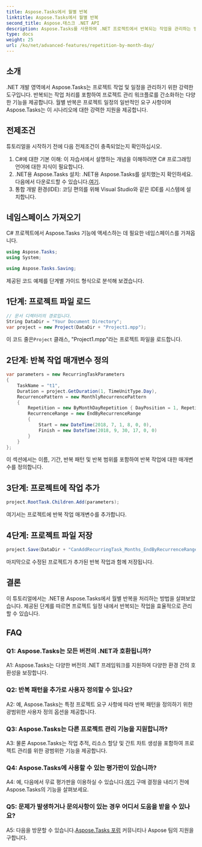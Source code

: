 ```yaml
---
title: Aspose.Tasks에서 월별 반복
linktitle: Aspose.Tasks에서 월별 반복
second_title: Aspose.태스크 .NET API
description: Aspose.Tasks를 사용하여 .NET 프로젝트에서 반복되는 작업을 관리하는 방법을 알아보세요. 월별 반복 처리를 위한 단계별 안내입니다.
type: docs
weight: 25
url: /ko/net/advanced-features/repetition-by-month-day/
---
```

## 소개

.NET 개발 영역에서 Aspose.Tasks는 프로젝트 작업 및 일정을 관리하기 위한 강력한 도구입니다. 반복되는 작업 처리를 포함하여 프로젝트 관리 워크플로를 간소화하는 다양한 기능을 제공합니다. 월별 반복은 프로젝트 일정의 일반적인 요구 사항이며 Aspose.Tasks는 이 시나리오에 대한 강력한 지원을 제공합니다.

## 전제조건

튜토리얼을 시작하기 전에 다음 전제조건이 충족되었는지 확인하십시오.

1. C#에 대한 기본 이해: 이 자습서에서 설명하는 개념을 이해하려면 C# 프로그래밍 언어에 대한 지식이 필요합니다.
2. .NET용 Aspose.Tasks 설치: .NET용 Aspose.Tasks를 설치했는지 확인하세요. 다음에서 다운로드할 수 있습니다.[여기](https://releases.aspose.com/tasks/net/).
3. 통합 개발 환경(IDE): 코딩 편의를 위해 Visual Studio와 같은 IDE를 시스템에 설치합니다.

## 네임스페이스 가져오기

C# 프로젝트에서 Aspose.Tasks 기능에 액세스하는 데 필요한 네임스페이스를 가져옵니다.

```csharp
using Aspose.Tasks;
using System;

using Aspose.Tasks.Saving;

```

제공된 코드 예제를 단계별 가이드 형식으로 분석해 보겠습니다.

## 1단계: 프로젝트 파일 로드

```csharp
// 문서 디렉터리의 경로입니다.
String DataDir = "Your Document Directory";
var project = new Project(DataDir + "Project1.mpp");
```

 이 코드 줄은`Project` 클래스, "Project1.mpp"라는 프로젝트 파일을 로드합니다.

## 2단계: 반복 작업 매개변수 정의

```csharp
var parameters = new RecurringTaskParameters
{
    TaskName = "t1",
    Duration = project.GetDuration(1, TimeUnitType.Day),
    RecurrencePattern = new MonthlyRecurrencePattern
    {
        Repetition = new ByMonthDayRepetition { DayPosition = 1, RepetitionInterval = 2 },
        RecurrenceRange = new EndByRecurrenceRange
        {
            Start = new DateTime(2018, 7, 1, 8, 0, 0),
            Finish = new DateTime(2018, 9, 30, 17, 0, 0)
        }
    }
};
```

이 섹션에서는 이름, 기간, 반복 패턴 및 반복 범위를 포함하여 반복 작업에 대한 매개변수를 정의합니다.

## 3단계: 프로젝트에 작업 추가

```csharp
project.RootTask.Children.Add(parameters);
```

여기서는 프로젝트에 반복 작업 매개변수를 추가합니다.

## 4단계: 프로젝트 파일 저장

```csharp
project.Save(DataDir + "CanAddRecurringTask_Months_EndByRecurrenceRange_Test_out.mpp", SaveFileFormat.Mpp);
```

마지막으로 수정된 프로젝트가 추가된 반복 작업과 함께 저장됩니다.

## 결론

이 튜토리얼에서는 .NET용 Aspose.Tasks에서 월별 반복을 처리하는 방법을 살펴보았습니다. 제공된 단계를 따르면 프로젝트 일정 내에서 반복되는 작업을 효율적으로 관리할 수 있습니다.

## FAQ

### Q1: Aspose.Tasks는 모든 버전의 .NET과 호환됩니까?

A1: Aspose.Tasks는 다양한 버전의 .NET 프레임워크를 지원하여 다양한 환경 간의 호환성을 보장합니다.

### Q2: 반복 패턴을 추가로 사용자 정의할 수 있나요?

A2: 예, Aspose.Tasks는 특정 프로젝트 요구 사항에 따라 반복 패턴을 정의하기 위한 광범위한 사용자 정의 옵션을 제공합니다.

### Q3: Aspose.Tasks는 다른 프로젝트 관리 기능을 지원합니까?

A3: 물론 Aspose.Tasks는 작업 추적, 리소스 할당 및 간트 차트 생성을 포함하여 프로젝트 관리를 위한 광범위한 기능을 제공합니다.

### Q4: Aspose.Tasks에 사용할 수 있는 평가판이 있습니까?

 A4: 예, 다음에서 무료 평가판을 이용하실 수 있습니다.[여기](https://releases.aspose.com/) 구매 결정을 내리기 전에 Aspose.Tasks의 기능을 살펴보세요.

### Q5: 문제가 발생하거나 문의사항이 있는 경우 어디서 도움을 받을 수 있나요?

 A5: 다음을 방문할 수 있습니다.[Aspose.Tasks 포럼](https://forum.aspose.com/c/tasks/15) 커뮤니티나 Aspose 팀의 지원을 구합니다.